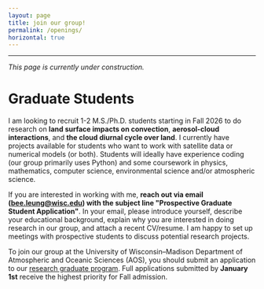 ```yaml
---
layout: page
title: join our group!
permalink: /openings/
horizontal: true
---
```


<hr>
<em>This page is currently under construction.</em>

<h1>Graduate Students</h1>
I am looking to recruit 1-2 M.S./Ph.D. students starting in Fall 2026 to do research on <b>land surface impacts on convection</b>, <b>aerosol-cloud interactions</b>, and <b>the cloud diurnal cycle over land</b>. I currently have projects available for students who want to work with satellite data or numerical models (or both). Students will ideally have experience coding (our group primarily uses Python) and some coursework in physics, mathematics, computer science, environmental science and/or atmospheric science. <!--I do not require that applicants have extensive atmospheric science backgrounds——I had never taken an atmospheric science course before graduate school!-->

If you are interested in working with me, <b>reach out via email (bee.leung@wisc.edu) with the subject line "Prospective Graduate Student Application"</b>. In your email, please introduce yourself, describe your educational background, explain why you are interested in doing research in our group, and attach a recent CV/resume. I am happy to set up meetings with prospective students to discuss potential research projects.

To join our group at the University of Wisconsin–Madison Department of Atmospheric and Oceanic Sciences (AOS), you should submit an application to our <a href="https://aos.wisc.edu/academics/graduate/admission/">research graduate program</a>. Full applications submitted by <b>January 1st</b> receive the highest priority for Fall admission.

<!--<h1>Undergraduate Students</h1>
There are <a href="https://teachlearn.wisc.edu/undergraduate-research/">many opportunities</a> for undergrads to get involved in research at UW–Madison! I am happy to work with undergraduate students to identify potential research projects.

<h1>Postdocs</h1>
I do not currently have funding for a postdoc, but am happy to meet with prospective applicants who want to apply for fellowships. Reach out to me via email (bee.leung@wisc.edu)!-->